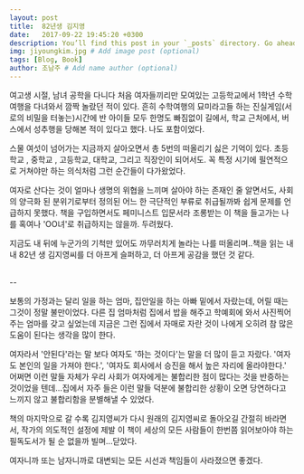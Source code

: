 ```yaml
---
layout: post
title:  82년생 김지영
date:   2017-09-22 19:45:20 +0300
description: You’ll find this post in your `_posts` directory. Go ahead and edit it and re-build the site to see your changes. # Add post description (optional)
img: jiyoungkim.jpg # Add image post (optional)
tags: [Blog, Book]
author: 조남주 # Add name author (optional)
---
```


여고생 시절, 남녀 공학을 다니다 처음 여자들끼리만 모여있는 고등학교에서 1학년 수학여행을 다녀와서 깜짝 놀랐던 적이 있다. 흔히 수학여행의 묘미라고들 하는 진실게임(서로의 비밀을 터놓는)시간에 반 아이들 모두 한명도 빠짐없이 길에서, 학교 근처에서, 버스에서 성추행을 당해본 적이 있다고 했다. 나도 포함이었다. 

스물 여섯이 넘어가는 지금까지 살아오면서 총 5번의 떠올리기 싫은 기억이 있다. 초등학교 , 중학교 , 고등학교, 대학교, 그리고 직장인이 되어서도. 꼭 특정 시기에 필연적으로 거쳐야만 하는 의식처럼 그런 순간들이 다가왔었다. 

여자로 산다는 것이 얼마나 생명의 위협을 느끼며 살아야 하는 존재인 줄 알면서도, 사회의 양극화 된 분위기로부터 정의된 어느 한 극단적인 부류로 취급될까봐 쉽게 문제를 언급하지 못했다. 책을 구입하면서도 페미니스트 입문서라 조롱받는 이 책을 들고가는 나를 혹여나 'OO녀'로 취급하지는 않을까. 두려웠다.

지금도 내 뒤에 누군가의 기척만 있어도 까무러치게 놀라는 나를 떠올리며..책을 읽는 내내 82년 생 김지영씨를 더 아프게 슬퍼하고, 더 아프게 공감을 했던 것 같다.
<br>
<br>

--
<br>

보통의 가정과는 달리 일을 하는 엄마, 집안일을 하는 아빠 밑에서 자랐는데, 어릴 때는 그것이 정말 불만이었다. 다른 집 엄마처럼 집에서 밥을 해주고 학예회에 와서 사진찍어주는 엄마를 갖고 싶었는데 지금은 그런 집에서 자매로 자란 것이 나에게 오히려 참 많은 도움이 된다는 생각을 많이 한다. 

여자라서 '안된다'라는 말 보다 여자도 '하는 것이다'는 말을 더 많이 듣고 자랐다. '여자도 본인의 일을 가져야 한다.', '여자도 회사에서 승진을 해서 높은 자리에 올라야한다.' 어쩌면 이런 말들 자체가 우리 사회가 여자에게는 불합리한 점이 많다는 것을 반증하는 것이었을 텐데...집에서 자주 들은 이런 말들 덕분에 불합리한 상황이 오면  당연하다고 느끼지 않고 불합리함을 분별해낼 수 있었다.

책의 마지막으로 갈 수록 김지영씨가 다시 원래의 김지영씨로 돌아오길 간절히 바라면서, 작가의 의도적인 설정에 제발 이 책이 세상의 모든 사람들이 한번쯤 읽어보아야 하는 필독도서가 될 순 없을까 빌며...닫았다.

여자니까 또는 남자니까로 대변되는 모든 시선과 책임들이 사라졌으면 좋겠다.


